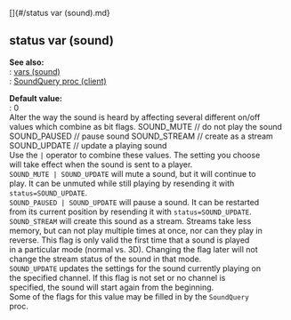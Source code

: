 []{#/status var (sound).md}    
## status var (sound)    
**See also:**    
:   [vars (sound)](/sound/var)    
:   [SoundQuery proc (client)](/client/proc/SoundQuery)    
<!-- -->    
**Default value:**    
:   0    
Alter the way the sound is heard by affecting several different on/off    
values which combine as bit flags. SOUND_MUTE // do not play the sound    
SOUND_PAUSED // pause sound SOUND_STREAM // create as a stream    
SOUND_UPDATE // update a playing sound    
Use the `|` operator to combine these values. The setting you choose    
will take effect when the sound is sent to a player.    
`SOUND_MUTE | SOUND_UPDATE` will mute a sound, but it will continue to    
play. It can be unmuted while still playing by resending it with    
`status=SOUND_UPDATE`.    
`SOUND_PAUSED | SOUND_UPDATE` will pause a sound. It can be restarted    
from its current position by resending it with `status=SOUND_UPDATE`.    
`SOUND_STREAM` will create this sound as a stream. Streams take less    
memory, but can not play multiple times at once, nor can they play in    
reverse. This flag is only valid the first time that a sound is played    
in a particular mode (normal vs. 3D). Changing the flag later will not    
change the stream status of the sound in that mode.    
`SOUND_UPDATE` updates the settings for the sound currently playing on    
the specified channel. If this flag is not set or no channel is    
specified, the sound will start again from the beginning.    
Some of the flags for this value may be filled in by the `SoundQuery`    
proc.  